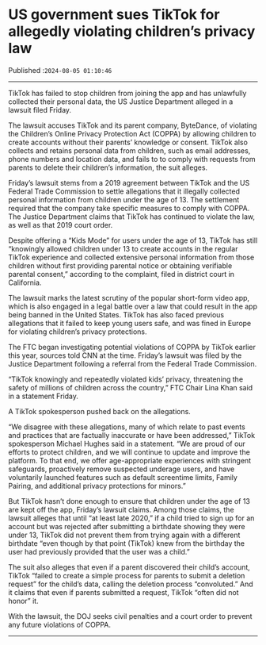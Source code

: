 # US government sues TikTok for allegedly violating children’s privacy law

Published :`2024-08-05 01:10:46`

---

TikTok has failed to stop children from joining the app and has unlawfully collected their personal data, the US Justice Department alleged in a lawsuit filed Friday.

The lawsuit accuses TikTok and its parent company, ByteDance, of violating the Children’s Online Privacy Protection Act (COPPA) by allowing children to create accounts without their parents’ knowledge or consent. TikTok also collects and retains personal data from children, such as email addresses, phone numbers and location data, and fails to to comply with requests from parents to delete their children’s information, the suit alleges.

Friday’s lawsuit stems from a 2019 agreement between TikTok and the US Federal Trade Commission to settle allegations that it illegally collected personal information from children under the age of 13. The settlement required that the company take specific measures to comply with COPPA. The Justice Department claims that TikTok has continued to violate the law, as well as that 2019 court order.

Despite offering a “Kids Mode” for users under the age of 13, TikTok has still “knowingly allowed children under 13 to create accounts in the regular TikTok experience and collected extensive personal information from those children without first providing parental notice or obtaining verifiable parental consent,” according to the complaint, filed in district court in California.

The lawsuit marks the latest scrutiny of the popular short-form video app, which is also engaged in a legal battle over a law that could result in the app being banned in the United States. TikTok has also faced previous allegations that it failed to keep young users safe, and was fined in Europe for violating children’s privacy protections.

The FTC began investigating potential violations of COPPA by TikTok earlier this year, sources told CNN at the time. Friday’s lawsuit was filed by the Justice Department following a referral from the Federal Trade Commission.

“TikTok knowingly and repeatedly violated kids’ privacy, threatening the safety of millions of children across the country,” FTC Chair Lina Khan said in a statement Friday.

A TikTok spokesperson pushed back on the allegations.

“We disagree with these allegations, many of which relate to past events and practices that are factually inaccurate or have been addressed,” TikTok spokesperson Michael Hughes said in a statement. “We are proud of our efforts to protect children, and we will continue to update and improve the platform. To that end, we offer age-appropriate experiences with stringent safeguards, proactively remove suspected underage users, and have voluntarily launched features such as default screentime limits, Family Pairing, and additional privacy protections for minors.”

But TikTok hasn’t done enough to ensure that children under the age of 13 are kept off the app, Friday’s lawsuit claims. Among those claims, the lawsuit alleges that until “at least late 2020,” if a child tried to sign up for an account but was rejected after submitting a birthdate showing they were under 13, TikTok did not prevent them from trying again with a different birthdate “even though by that point (TikTok) knew from the birthday the user had previously provided that the user was a child.”

The suit also alleges that even if a parent discovered their child’s account, TikTok “failed to create a simple process for parents to submit a deletion request” for the child’s data, calling the deletion process “convoluted.” And it claims that even if parents submitted a request, TikTok “often did not honor” it.

With the lawsuit, the DOJ seeks civil penalties and a court order to prevent any future violations of COPPA.

---

